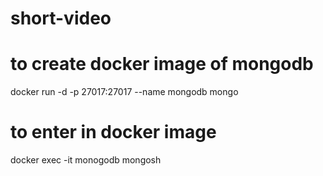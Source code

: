 # short-video

# to create docker image of mongodb
docker run -d -p 27017:27017 --name mongodb mongo
# to enter in docker image
docker exec -it monogodb mongosh



